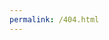 ```yaml
---
permalink: /404.html
---
```

<html lang="en">
<head>
   <meta charset="UTF-8">
    <title>404</title>
    <link rel="stylesheet" type="text/css" href="styles.css">
    <style>
        body {
        background-image: url("docs/assets/BloodMoon/BloodMoon.Edit.5.png");
        background-size: cover;
        background-position: center;
        background-repeat: no-repeat;
      }

        .text-container {
background-color: white;
padding: 20px;
border: 4px solid black;
margin: 50px;
max-width: 600px;
margin-left: auto;
margin-right: auto;
}

.center-text {
text-align: center;
}

.container {
text-align: center;
}

    </style>

</head>
<body>
 <div class="text-container">
    <h1 class="center-text">404</h1>
    <p class="center-text">Page not found.</p>

   <div id="LINKSBLOCK" class="container">

            <a href="MyPortfolio.html">My Photos</a>
            <a href="MyBlog.html">My Blog</a>
            <a href="AboutMe.html">About Me</a>
            <a href="mailto:perry1180@icloud.com">Contact Me</a>

   </div>
 </div>
</body>
</html>
